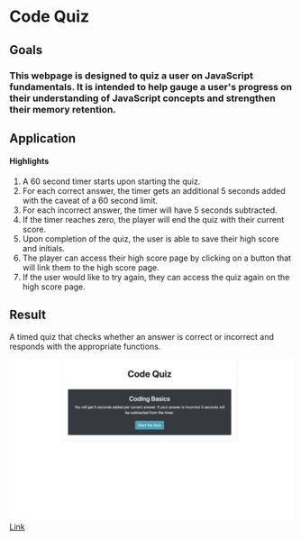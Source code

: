 # Code Quiz

## Goals

### This webpage is designed to quiz a user on JavaScript fundamentals. It is intended to help gauge a user's progress on their understanding of JavaScript concepts and strengthen their memory retention.
## Application

#### Highlights
1. A 60 second timer starts upon starting the quiz.
2. For each correct answer, the timer gets an additional 5 seconds added with the caveat of a 60 second limit.
3. For each incorrect answer, the timer will have 5 seconds subtracted.
4. If the timer reaches zero, the player will end the quiz with their current score. 
5. Upon completion of the quiz, the user is able to save their high score and initials.
6. The player can access their high score page by clicking on a button that will link them to the high score page.
7. If the user would like to try again, they can access the quiz again on the high score page.
## Result

A timed quiz that checks whether an answer is correct or incorrect and responds with the appropriate functions.

![My Website](./assets/images/code-quiz.png)
[Link](https://olivelliott.github.io/code-quiz/index.html)

